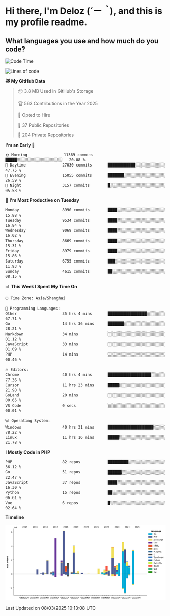 # **Hi there, I'm Deloz (*´ー｀*), and this is my profile readme.**

## **What languages you use and how much do you code?**

<!--START_SECTION:waka-->
![Code Time](http://img.shields.io/badge/Code%20Time-5%2C849%20hrs%2039%20mins-blue)

![Lines of code](https://img.shields.io/badge/From%20Hello%20World%20I%27ve%20Written-49.8%20million%20lines%20of%20code-blue)

**🐱 My GitHub Data** 

> 📦 3.8 MB Used in GitHub's Storage 
 > 
> 🏆 563 Contributions in the Year 2025
 > 
> 💼 Opted to Hire
 > 
> 📜 37 Public Repositories 
 > 
> 🔑 204 Private Repositories 
 > 
**I'm an Early 🐤** 

```text
🌞 Morning                11369 commits       █████░░░░░░░░░░░░░░░░░░░░   20.08 % 
🌆 Daytime                27030 commits       ████████████░░░░░░░░░░░░░   47.75 % 
🌃 Evening                15055 commits       ███████░░░░░░░░░░░░░░░░░░   26.59 % 
🌙 Night                  3157 commits        █░░░░░░░░░░░░░░░░░░░░░░░░   05.58 % 
```
📅 **I'm Most Productive on Tuesday** 

```text
Monday                   8990 commits        ████░░░░░░░░░░░░░░░░░░░░░   15.88 % 
Tuesday                  9534 commits        ████░░░░░░░░░░░░░░░░░░░░░   16.84 % 
Wednesday                9069 commits        ████░░░░░░░░░░░░░░░░░░░░░   16.02 % 
Thursday                 8669 commits        ████░░░░░░░░░░░░░░░░░░░░░   15.31 % 
Friday                   8979 commits        ████░░░░░░░░░░░░░░░░░░░░░   15.86 % 
Saturday                 6755 commits        ███░░░░░░░░░░░░░░░░░░░░░░   11.93 % 
Sunday                   4615 commits        ██░░░░░░░░░░░░░░░░░░░░░░░   08.15 % 
```


📊 **This Week I Spent My Time On** 

```text
🕑︎ Time Zone: Asia/Shanghai

💬 Programming Languages: 
Other                    35 hrs 4 mins       █████████████████░░░░░░░░   67.71 % 
Go                       14 hrs 36 mins      ███████░░░░░░░░░░░░░░░░░░   28.21 % 
Markdown                 34 mins             ░░░░░░░░░░░░░░░░░░░░░░░░░   01.12 % 
JavaScript               33 mins             ░░░░░░░░░░░░░░░░░░░░░░░░░   01.09 % 
PHP                      14 mins             ░░░░░░░░░░░░░░░░░░░░░░░░░   00.46 % 

🔥 Editors: 
Chrome                   40 hrs 4 mins       ███████████████████░░░░░░   77.36 % 
Cursor                   11 hrs 23 mins      █████░░░░░░░░░░░░░░░░░░░░   21.98 % 
GoLand                   20 mins             ░░░░░░░░░░░░░░░░░░░░░░░░░   00.65 % 
VS Code                  0 secs              ░░░░░░░░░░░░░░░░░░░░░░░░░   00.01 % 

💻 Operating System: 
Windows                  40 hrs 31 mins      ████████████████████░░░░░   78.22 % 
Linux                    11 hrs 16 mins      █████░░░░░░░░░░░░░░░░░░░░   21.78 % 
```

**I Mostly Code in PHP** 

```text
PHP                      82 repos            █████████░░░░░░░░░░░░░░░░   36.12 % 
Go                       51 repos            ██████░░░░░░░░░░░░░░░░░░░   22.47 % 
JavaScript               37 repos            ████░░░░░░░░░░░░░░░░░░░░░   16.30 % 
Python                   15 repos            ██░░░░░░░░░░░░░░░░░░░░░░░   06.61 % 
Vue                      6 repos             █░░░░░░░░░░░░░░░░░░░░░░░░   02.64 % 
```



**Timeline**

![Lines of Code chart](https://raw.githubusercontent.com/deloz/deloz/main/assets/bar_graph.png)


 Last Updated on 08/03/2025 10:13:08 UTC
<!--END_SECTION:waka-->
